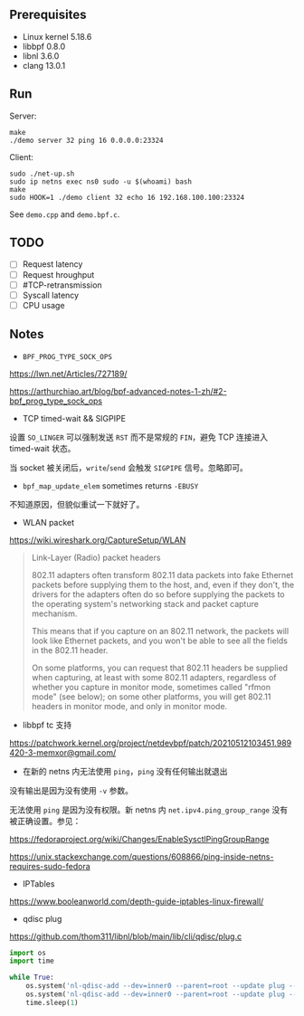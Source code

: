 ## Prerequisites

- Linux kernel 5.18.6
- libbpf 0.8.0
- libnl 3.6.0
- clang 13.0.1

## Run

Server:

```
make
./demo server 32 ping 16 0.0.0.0:23324
```

Client:

```
sudo ./net-up.sh
sudo ip netns exec ns0 sudo -u $(whoami) bash
make
sudo HOOK=1 ./demo client 32 echo 16 192.168.100.100:23324
```

See `demo.cpp` and `demo.bpf.c`.

## TODO

- [ ] Request latency
- [ ] Request hroughput
- [ ] #TCP-retransmission
- [ ] Syscall latency
- [ ] CPU usage

## Notes

- `BPF_PROG_TYPE_SOCK_OPS`

https://lwn.net/Articles/727189/

https://arthurchiao.art/blog/bpf-advanced-notes-1-zh/#2-bpf_prog_type_sock_ops

- TCP timed-wait && SIGPIPE

设置 `SO_LINGER` 可以强制发送 `RST` 而不是常规的 `FIN`，避免 TCP 连接进入 timed-wait 状态。

当 socket 被关闭后，`write`/`send` 会触发 `SIGPIPE` 信号。忽略即可。

- `bpf_map_update_elem` sometimes returns `-EBUSY`

不知道原因，但貌似重试一下就好了。

- WLAN packet

https://wiki.wireshark.org/CaptureSetup/WLAN

> Link-Layer (Radio) packet headers
>
> 802.11 adapters often transform 802.11 data packets into fake Ethernet packets before supplying them to the host, and, even if they don't, the drivers for the adapters often do so before supplying the packets to the operating system's networking stack and packet capture mechanism.
>
> This means that if you capture on an 802.11 network, the packets will look like Ethernet packets, and you won't be able to see all the fields in the 802.11 header.
>
> On some platforms, you can request that 802.11 headers be supplied when capturing, at least with some 802.11 adapters, regardless of whether you capture in monitor mode, sometimes called "rfmon mode" (see below); on some other platforms, you will get 802.11 headers in monitor mode, and only in monitor mode.

- libbpf tc 支持

https://patchwork.kernel.org/project/netdevbpf/patch/20210512103451.989420-3-memxor@gmail.com/

- 在新的 netns 内无法使用 `ping`，`ping` 没有任何输出就退出

没有输出是因为没有使用 `-v` 参数。

无法使用 `ping` 是因为没有权限。新 netns 内 `net.ipv4.ping_group_range` 没有被正确设置。参见：

https://fedoraproject.org/wiki/Changes/EnableSysctlPingGroupRange

https://unix.stackexchange.com/questions/608866/ping-inside-netns-requires-sudo-fedora

- IPTables

https://www.booleanworld.com/depth-guide-iptables-linux-firewall/

- qdisc plug

https://github.com/thom311/libnl/blob/main/lib/cli/qdisc/plug.c

```python
import os
import time

while True:
    os.system('nl-qdisc-add --dev=inner0 --parent=root --update plug --buffer')
    os.system('nl-qdisc-add --dev=inner0 --parent=root --update plug --release-one')
    time.sleep(1)
```
